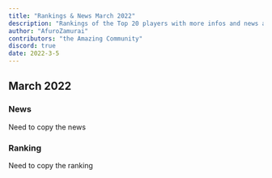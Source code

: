 ```yaml
---
title: "Rankings & News March 2022"
description: "Rankings of the Top 20 players with more infos and news about occurences from Febuary to March 2022"
author: "AfuroZamurai"
contributors: "the Amazing Community"
discord: true
date: 2022-3-5
---
```


## March 2022

### News

Need to copy the news

### Ranking

Need to copy the ranking
